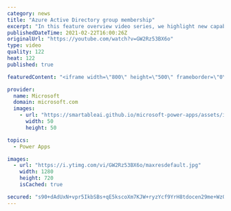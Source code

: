 ```yaml
---
category: news
title: "Azure Active Directory group membership"
excerpt: "In this feature overview video series, we highlight new capabilities included in the latest update to Microsoft Power Apps.  Power Apps Dataverse provides record level security to Azure Active Directory group membership types. Admins can easily set up and assign permissions to different Azure AD users,"
publishedDateTime: 2021-02-22T16:00:26Z
originalUrl: "https://youtube.com/watch?v=GW2Rz53BX6o"
type: video
quality: 122
heat: 122
published: true

featuredContent: "<iframe width=\"800\" height=\"500\" frameborder=\"0\" src=\"https://www.youtube.com/embed/GW2Rz53BX6o\" allow=\"accelerometer; autoplay; encrypted-media; gyroscope; picture-in-picture\" allowfullscreen></iframe>"

provider:
  name: Microsoft
  domain: microsoft.com
  images:
    - url: "https://smartableai.github.io/microsoft-power-apps/assets/images/organizations/microsoft.com-50x50.jpg"
      width: 50
      height: 50

topics:
  - Power Apps

images:
  - url: "https://i.ytimg.com/vi/GW2Rz53BX6o/maxresdefault.jpg"
    width: 1280
    height: 720
    isCached: true

secured: "s90+dAdUxN+vpr5IkbSBs+qE5kscoXm7KJW+ryzYcf9YrH8tdocen29me+WzOueu069eGc2nDWIZAPK3hCKD7FbRuWc7GSBn/iTh4fyx4UNnuq7YMXg0+WoCTKK8DTVeFURrS9dCeVSEPznCZ8vRiDOL0QJTsF0KxjF9+ZbjPUeg8KE1opQFmaM+xubrSWjeStLJz/4clES7JeiMAYbqF17DE1H3kHTG+ZuZt3c9TyNNQC53y4G8+Mmq4+ojG+0gAZ3pCx/bVPUHOBgKt6vR1CpP/IKHF3kzpM281qZIBHxdCM/Aod6SENUKT8c01Dzlldpa7Is5pN2ikzQh1ytvDoB4+4IDiU/3cpa1rjN0PZ1I0kF2SXr2Ew0CTxJqwY9VN8VH9RiIg8Crib8PWpQcmQ4Gay0wZ1o2EP4CxUXcbHZtULNDeDiGwNKDfW/2+W+7;BI+rKOyevu/HV2JZMX+2Rg=="
---
```


